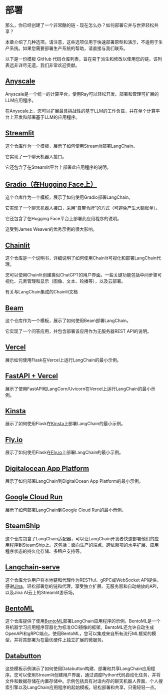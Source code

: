 # 部署



那么，你已经创建了一个非常酷的链 - 现在怎么办？如何部署它并与世界轻松共享？



本章介绍了几种选项。请注意，这些选项仅用于快速部署原型和演示，不适用于生产系统。如果您需要部署生产系统的帮助，请直接与我们联系。



以下是一份模板 GitHub 代码仓库列表，旨在易于派生和修改以使用您的链。该列表远非详尽无遗，我们非常欢迎贡献。



## [Anyscale](https://www.anyscale.com/model-serving)



Anyscale是一个统一的计算平台，使用Ray可以轻松开发、部署和管理可扩展的LLM应用程序。

在Anyscale上，您可以扩展最具挑战性的基于LLM的工作负载，并在单个计算平台上开发和部署基于LLM的应用程序。



## [Streamlit](https://github.com/hwchase17/langchain-streamlit-template)



这个仓库作为一个模板，展示了如何使用Streamlit部署LangChain。

它实现了一个聊天机器人接口。

它还包含了在Streamlit平台上部署此应用程序的说明。



## [Gradio（在Hugging Face上）](https://github.com/hwchase17/langchain-gradio-template)



这个仓库作为一个模板，展示了如何使用Gradio部署LangChain。

它实现了一个聊天机器人接口，采用“自带令牌”的方式（可避免产生大额账单）。

它还包含了在Hugging Face平台上部署此应用程序的说明。

这受到James Weaver的优秀示例的很大影响。



## [Chainlit](https://github.com/Chainlit/cookbook)



这个仓库是一个说明书，详细说明了如何使用Chainlit可视化和部署LangChain代理。

您可以使用Chainlit创建类似ChatGPT的用户界面。一些关键功能包括中间步骤可视化、元素管理和显示（图像、文本、轮播等），以及云部署。

有关与LangChain集成的Chainlit文档



## [Beam](https://github.com/slai-labs/get-beam/tree/main/examples/langchain-question-answering)



这个仓库作为一个模板，展示了如何使用Beam部署LangChain。



它实现了一个问答应用，并包含部署该应用作为无服务器REST API的说明。



## [Vercel](https://github.com/homanp/vercel-langchain)



展示如何使用Flask在Vercel上运行LangChain的最小示例。



## [FastAPI + Vercel](https://github.com/msoedov/langcorn)



展示了使用FastAPI和LangCorn/Uvicorn在Vercel上运行LangChain的最小示例。



## [Kinsta](https://github.com/kinsta/hello-world-langchain)



展示了如何使用Flask在[Kinsta](https://kinsta.com)上部署LangChain的最小示例。



## [Fly.io](https://github.com/fly-apps/hello-fly-langchain)



展示了如何使用Flask在[Fly.io](https://fly.io/)上部署LangChain的最小示例。



## [Digitalocean App Platform](https://github.com/homanp/digitalocean-langchain)



展示了如何部署LangChain到DigitalOcean App Platform的最小示例。



## [Google Cloud Run](https://github.com/homanp/gcp-langchain)



展示了如何部署LangChain到Google Cloud Run的最小示例。



## [SteamShip](https://github.com/steamship-core/steamship-langchain/)



这个仓库包含了LangChain适配器，可以让LangChain开发者快速部署他们的应用程序到SteamShip上。这包括：面向生产的端点、跨依赖项的水平扩展、应用程序状态的持久化存储、多租户支持等。



## [Langchain-serve](https://github.com/jina-ai/langchain-serve)



这个仓库允许用户将本地链和代理作为RESTful、gRPC或WebSocket API提供，感谢[Jina](https://docs.jina.ai/)。轻松部署您的链和代理，享受独立扩展、无服务器和自动缩放的API，以及Jina AI云上的Streamlit游乐场。



## [BentoML](https://github.com/ssheng/BentoChain)



这个仓库提供了使用[BentoML](https://github.com/bentoml/BentoML)部署LangChain应用程序的示例。BentoML是一个将机器学习应用程序容器化为标准OCI镜像的框架。BentoML还允许自动生成OpenAPI和gRPC端点。使用BentoML，您可以集成来自所有流行ML框架的模型，并将其部署为在最优硬件上独立扩展的微服务。



## [Databutton](https://databutton.com/home?new-data-app=true)



这些模板示例演示了如何使用Databutton构建、部署和共享LangChain应用程序。您可以使用Streamlit创建用户界面，通过调度Python代码自动化任务，并将文件和数据存储在内置存储中。示例包括具有对话内存的聊天机器人界面、个人搜索引擎以及LangChain应用程序的起始模板。轻松部署和共享，只需轻轻一点。

